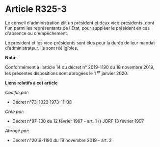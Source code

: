 # Article R325-3

Le conseil d'administration élit un président et deux vice-présidents, dont l'un parmi les représentants de l'Etat, pour
suppléer le président en cas d'absence ou d'empêchement.

Le président et les vice-présidents sont élus pour la durée de leur mandat d'administrateur. Ils sont rééligibles.

**Nota:**

Conformément à l’article 14 du décret n° 2019-1190 du 18 novembre 2019, les présentes dispositions sont abrogées le 1
  <sup>er</sup> janvier 2020.

**Liens relatifs à cet article**

_Codifié par_:

  - Décret n°73-1023 1973-11-08

_Créé par_:

  - Décret n°97-130 du 12 février 1997 - art. 1 () JORF 13 février 1997

_Abrogé par_:

  - Décret n°2019-1190 du 18 novembre 2019 - art. 2
